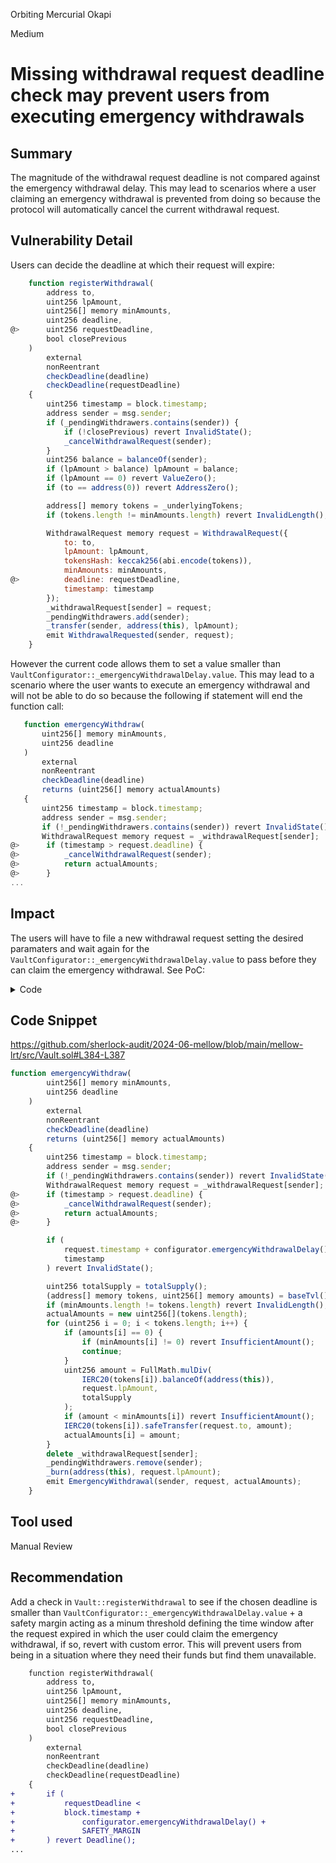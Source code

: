 Orbiting Mercurial Okapi

Medium

# Missing withdrawal request deadline check may prevent users from executing emergency withdrawals

## Summary
The magnitude of the withdrawal request deadline is not compared against the emergency withdrawal delay. This may lead to scenarios where a user claiming an emergency withdrawal is prevented from doing so because the protocol will automatically cancel the current withdrawal request.
## Vulnerability Detail
Users can decide the deadline at which their request will expire:

```javascript
    function registerWithdrawal(
        address to,
        uint256 lpAmount,
        uint256[] memory minAmounts,
        uint256 deadline,
@>      uint256 requestDeadline,
        bool closePrevious
    )
        external
        nonReentrant
        checkDeadline(deadline)
        checkDeadline(requestDeadline)
    {
        uint256 timestamp = block.timestamp;
        address sender = msg.sender;
        if (_pendingWithdrawers.contains(sender)) {
            if (!closePrevious) revert InvalidState();
            _cancelWithdrawalRequest(sender);
        }
        uint256 balance = balanceOf(sender);
        if (lpAmount > balance) lpAmount = balance;
        if (lpAmount == 0) revert ValueZero();
        if (to == address(0)) revert AddressZero();

        address[] memory tokens = _underlyingTokens;
        if (tokens.length != minAmounts.length) revert InvalidLength();

        WithdrawalRequest memory request = WithdrawalRequest({
            to: to,
            lpAmount: lpAmount,
            tokensHash: keccak256(abi.encode(tokens)),
            minAmounts: minAmounts,
@>          deadline: requestDeadline,
            timestamp: timestamp
        });
        _withdrawalRequest[sender] = request;
        _pendingWithdrawers.add(sender);
        _transfer(sender, address(this), lpAmount);
        emit WithdrawalRequested(sender, request);
    }

```

 However the current code allows them to set a value smaller than `VaultConfigurator::_emergencyWithdrawalDelay.value`. This may lead to a scenario where the user wants to execute an emergency withdrawal and will not be able to do so because the following if statement will end the function call:

 ```javascript
    function emergencyWithdraw(
        uint256[] memory minAmounts,
        uint256 deadline
    )
        external
        nonReentrant
        checkDeadline(deadline)
        returns (uint256[] memory actualAmounts)
    {
        uint256 timestamp = block.timestamp;
        address sender = msg.sender;
        if (!_pendingWithdrawers.contains(sender)) revert InvalidState();
        WithdrawalRequest memory request = _withdrawalRequest[sender];
@>      if (timestamp > request.deadline) {
@>          _cancelWithdrawalRequest(sender);
@>          return actualAmounts;
@>      }
...
 ``` 
## Impact
The users will have to file a new withdrawal request setting the desired paramaters and wait again for the `VaultConfigurator::_emergencyWithdrawalDelay.value` to pass before they can claim the emergency withdrawal. See PoC:

<details>

<summary>Code</summary>

Include in `VaultTest.t.sol`.

```javascript
    function testEmergencyWithdrawIsCancelled() external {
        Vault vault = new Vault("Mellow LRT Vault", "mLRT", admin);
        vm.startPrank(admin);
        vault.grantRole(vault.ADMIN_DELEGATE_ROLE(), admin);
        vault.grantRole(vault.OPERATOR(), operator);
        _setUp(vault);
        vm.stopPrank();
        _initialDeposit(vault);

        VaultConfigurator configurator = VaultConfigurator(
            address(vault.configurator())
        );

        vm.startPrank(admin);
        configurator.stageEmergencyWithdrawalDelay(2 * 7 * 24 * 60 * 60);
        configurator.commitEmergencyWithdrawalDelay();
        vm.stopPrank();

        address depositor = address(bytes20(keccak256("depositor")));
        vm.startPrank(depositor);
        deal(Constants.WSTETH, depositor, 10 ether);
        IERC20(Constants.WSTETH).safeIncreaseAllowance(
            address(vault),
            10 ether
        );
        uint256[] memory amounts = new uint256[](3);
        amounts[0] = 10 ether;
        uint256[] memory minAmounts = new uint256[](3);
        vault.deposit(depositor, amounts, 10 ether, type(uint256).max);
        vault.registerWithdrawal(
            depositor,
            10 ether,
            minAmounts,
            type(uint256).max,
            block.timestamp + 7 * 24 * 60 * 60,
            false
        );
        vm.recordLogs();
        vm.warp(block.timestamp + 2 weeks);
        vault.emergencyWithdraw(new uint256[](3), type(uint256).max);
        Vm.Log[] memory e = vm.getRecordedLogs();
        assertEq(e[1].emitter, address(vault));
        assertEq(e[1].topics.length, 2);
        assertEq(e[1].topics[0], IVault.WithdrawalRequestCanceled.selector);
        assertEq(e[1].topics[1], bytes32(uint256(uint160(depositor))));
        assertEq(e[1].data, abi.encode(tx.origin));
    }
```
</details>

## Code Snippet
https://github.com/sherlock-audit/2024-06-mellow/blob/main/mellow-lrt/src/Vault.sol#L384-L387

```javascript
function emergencyWithdraw(
        uint256[] memory minAmounts,
        uint256 deadline
    )
        external
        nonReentrant
        checkDeadline(deadline)
        returns (uint256[] memory actualAmounts)
    {
        uint256 timestamp = block.timestamp;
        address sender = msg.sender;
        if (!_pendingWithdrawers.contains(sender)) revert InvalidState();
        WithdrawalRequest memory request = _withdrawalRequest[sender];
@>      if (timestamp > request.deadline) {
@>          _cancelWithdrawalRequest(sender);
@>          return actualAmounts;
@>      }

        if (
            request.timestamp + configurator.emergencyWithdrawalDelay() >
            timestamp
        ) revert InvalidState();

        uint256 totalSupply = totalSupply();
        (address[] memory tokens, uint256[] memory amounts) = baseTvl();
        if (minAmounts.length != tokens.length) revert InvalidLength();
        actualAmounts = new uint256[](tokens.length);
        for (uint256 i = 0; i < tokens.length; i++) {
            if (amounts[i] == 0) {
                if (minAmounts[i] != 0) revert InsufficientAmount();
                continue;
            }
            uint256 amount = FullMath.mulDiv(
                IERC20(tokens[i]).balanceOf(address(this)),
                request.lpAmount,
                totalSupply
            );
            if (amount < minAmounts[i]) revert InsufficientAmount();
            IERC20(tokens[i]).safeTransfer(request.to, amount);
            actualAmounts[i] = amount;
        }
        delete _withdrawalRequest[sender];
        _pendingWithdrawers.remove(sender);
        _burn(address(this), request.lpAmount);
        emit EmergencyWithdrawal(sender, request, actualAmounts);
    }
```
## Tool used

Manual Review

## Recommendation
Add a check in `Vault::registerWithdrawal` to see if the chosen deadline is smaller than `VaultConfigurator::_emergencyWithdrawalDelay.value` + a safety margin acting as a minum threshold defining the time window after the request expired in which the user could claim the  emergency withdrawal, if so, revert with custom error. This will prevent users from being in a situation where they need their funds but find them unavailable. 

```diff
    function registerWithdrawal(
        address to,
        uint256 lpAmount,
        uint256[] memory minAmounts,
        uint256 deadline,
        uint256 requestDeadline,
        bool closePrevious
    )
        external
        nonReentrant
        checkDeadline(deadline)
        checkDeadline(requestDeadline)
    {
+       if (
+           requestDeadline <
+           block.timestamp +
+               configurator.emergencyWithdrawalDelay() +
+               SAFETY_MARGIN
+       ) revert Deadline();
...
```
